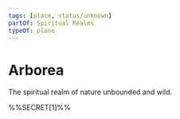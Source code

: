 ```yaml
---
tags: [place, status/unknown]
partOf: Spiritual Realms
typeOf: plane
---
```

# Arborea

The spiritual realm of nature unbounded and wild.

%%SECRET[1]%%